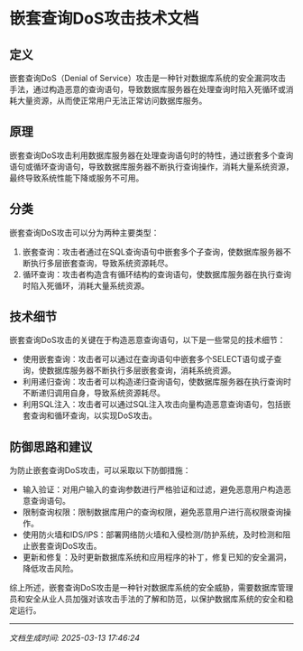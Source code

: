 # 嵌套查询DoS攻击技术文档

## 定义
嵌套查询DoS（Denial of Service）攻击是一种针对数据库系统的安全漏洞攻击手法，通过构造恶意的查询语句，导致数据库服务器在处理查询时陷入死循环或消耗大量资源，从而使正常用户无法正常访问数据库服务。

## 原理
嵌套查询DoS攻击利用数据库服务器在处理查询语句时的特性，通过嵌套多个查询语句或循环查询语句，导致数据库服务器不断执行查询操作，消耗大量系统资源，最终导致系统性能下降或服务不可用。

## 分类
嵌套查询DoS攻击可以分为两种主要类型：
1. 嵌套查询：攻击者通过在SQL查询语句中嵌套多个子查询，使数据库服务器不断执行多层嵌套查询，导致系统资源耗尽。
2. 循环查询：攻击者构造含有循环结构的查询语句，使数据库服务器在执行查询时陷入死循环，消耗大量系统资源。

## 技术细节
嵌套查询DoS攻击的关键在于构造恶意查询语句，以下是一些常见的技术细节：
- 使用嵌套查询：攻击者可以通过在查询语句中嵌套多个SELECT语句或子查询，使数据库服务器不断执行多层嵌套查询，消耗系统资源。
- 利用递归查询：攻击者可以构造递归查询语句，使数据库服务器在执行查询时不断递归调用自身，导致系统资源耗尽。
- 利用SQL注入：攻击者可以通过SQL注入攻击向量构造恶意查询语句，包括嵌套查询和循环查询，以实现DoS攻击。

## 防御思路和建议
为防止嵌套查询DoS攻击，可以采取以下防御措施：
- 输入验证：对用户输入的查询参数进行严格验证和过滤，避免恶意用户构造恶意查询语句。
- 限制查询权限：限制数据库用户的查询权限，避免恶意用户进行高权限查询操作。
- 使用防火墙和IDS/IPS：部署网络防火墙和入侵检测/防护系统，及时检测和阻止嵌套查询DoS攻击。
- 更新和修复：及时更新数据库系统和应用程序的补丁，修复已知的安全漏洞，降低攻击风险。

综上所述，嵌套查询DoS攻击是一种针对数据库系统的安全威胁，需要数据库管理员和安全从业人员加强对该攻击手法的了解和防范，以保护数据库系统的安全和稳定运行。

---

*文档生成时间: 2025-03-13 17:46:24*
